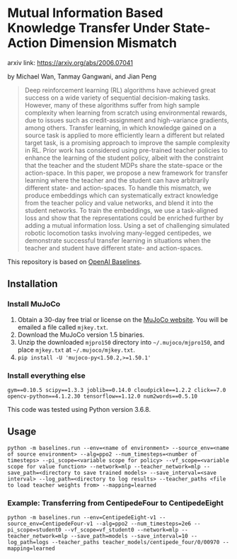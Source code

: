 # Mutual Information Based Knowledge Transfer Under State-Action Dimension Mismatch

arxiv link: https://arxiv.org/abs/2006.07041

by Michael Wan, Tanmay Gangwani, and Jian Peng

> Deep reinforcement learning (RL) algorithms have achieved great success on a wide variety of sequential decision-making tasks. However, many of these algorithms suffer from high sample complexity when learning from scratch using environmental rewards, due to issues such as credit-assignment and high-variance gradients, among others. Transfer learning, in which knowledge gained on a source task is applied to more efficiently learn a different but related target task, is a promising approach to improve the sample complexity in RL. Prior work has considered using pre-trained teacher policies to enhance the learning of the student policy, albeit with the constraint that the teacher and the student MDPs share the state-space or the action-space. In this paper, we propose a new framework for transfer learning where the teacher and the student can have arbitrarily different state- and action-spaces. To handle this mismatch, we produce embeddings which can systematically extract knowledge from the teacher policy and value networks, and blend it into the student networks. To train the embeddings, we use a task-aligned loss and show that the representations could be enriched further by adding a mutual information loss. Using a set of challenging simulated robotic locomotion tasks involving many-legged centipedes, we demonstrate successful transfer learning in situations when the teacher and student have different state- and action-spaces.

This repository is based on [OpenAI Baselines](https://github.com/openai/baselines).

## Installation

### Install MuJoCo

1. Obtain a 30-day free trial or license on the [MuJoCo website](https://www.roboti.us/license.html). You will be emailed a file called `mjkey.txt`.
2. Download the MuJoCo version 1.5 binaries.
3. Unzip the downloaded `mjpro150` directory into `~/.mujoco/mjpro150`,
   and place `mjkey.txt` at `~/.mujoco/mjkey.txt`.
4. ``
pip install -U 'mujoco-py<1.50.2,>=1.50.1'
``

### Install everything else

``
gym==0.10.5
scipy==1.3.3
joblib==0.14.0
cloudpickle==1.2.2
click==7.0
opencv-python==4.1.2.30
tensorflow==1.12.0
num2words==0.5.10
``

This code was tested using Python version 3.6.8.

## Usage
``
python -m baselines.run --env=<name of environment> --source_env=<name of source environment> --alg=ppo2 --num_timesteps=<number of timesteps> --pi_scope=<variable scope for policy> --vf_scope=<variable scope for value function> --network=mlp --teacher_network=mlp --save_path=<directory to save trained models> --save_interval=<save interval> --log_path=<directory to log results> --teacher_paths <file to load teacher weights from> --mapping=learned
``

### Example: Transferring from CentipedeFour to CentipedeEight
``
python -m baselines.run --env=CentipedeEight-v1 --source_env=CentipedeFour-v1 --alg=ppo2 --num_timesteps=2e6 --pi_scope=student0 --vf_scope=vf_student0 --network=mlp --teacher_network=mlp --save_path=models --save_interval=10 --log_path=logs --teacher_paths teacher_models/centipede_four/0/00970 --mapping=learned
``
